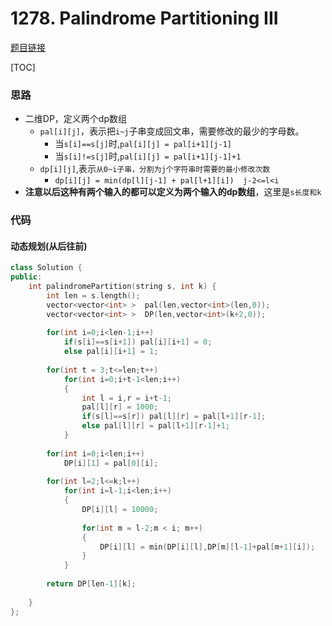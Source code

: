 # 1278. Palindrome Partitioning III
[题目链接](https://leetcode.com/problems/palindrome-partitioning-iii/)

[TOC]
### 思路
* 二维DP，定义两个dp数组
    * `pal[i][j]`，表示把`i~j`子串变成回文串，需要修改的最少的字母数。
        * 当`s[i]==s[j]`时,`pal[i][j] = pal[i+1][j-1]`
        * 当`s[i]!=s[j]`时,`pal[i][j] = pal[i+1][j-1]+1`
    * `dp[i][j]`,表示`从0~i子串，分割为j个字符串时需要的最小修改次数`
        * `dp[i][j] = min(dp[l][j-1] + pal[l+1][i])  j-2<=l<i` 
* **注意以后这种有两个输入的都可以定义为两个输入的dp数组**，这里是`s长度和k`

### 代码

#### 动态规划(从后往前)

```cpp
class Solution {
public:
    int palindromePartition(string s, int k) {
        int len = s.length();
        vector<vector<int> >  pal(len,vector<int>(len,0));
        vector<vector<int> >  DP(len,vector<int>(k+2,0));
        
        for(int i=0;i<len-1;i++)
            if(s[i]==s[i+1]) pal[i][i+1] = 0;
            else pal[i][i+1] = 1;
        
        for(int t = 3;t<=len;t++)
            for(int i=0;i+t-1<len;i++)
            {
                int l = i,r = i+t-1;
                pal[l][r] = 1000;
                if(s[l]==s[r]) pal[l][r] = pal[l+1][r-1];
                else pal[l][r] = pal[l+1][r-1]+1;
            }
        
        for(int i=0;i<len;i++)
            DP[i][1] = pal[0][i];
        
        for(int l=2;l<=k;l++)
            for(int i=l-1;i<len;i++)
            {
                DP[i][l] = 10000;
                
                for(int m = l-2;m < i; m++)
                {
                    DP[i][l] = min(DP[i][l],DP[m][l-1]+pal[m+1][i]);
                }
            }
        
        return DP[len-1][k];
        
    }
};
```
